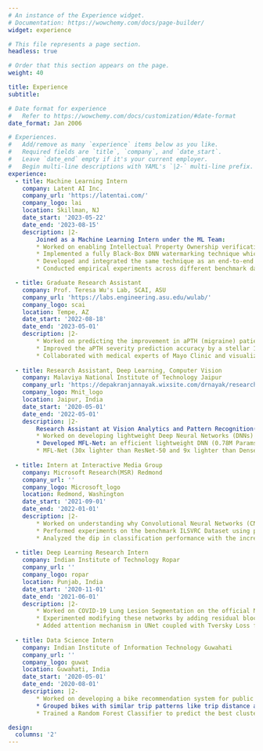 ```yaml
---
# An instance of the Experience widget.
# Documentation: https://wowchemy.com/docs/page-builder/
widget: experience

# This file represents a page section.
headless: true

# Order that this section appears on the page.
weight: 40

title: Experience
subtitle:

# Date format for experience
#   Refer to https://wowchemy.com/docs/customization/#date-format
date_format: Jan 2006

# Experiences.
#   Add/remove as many `experience` items below as you like.
#   Required fields are `title`, `company`, and `date_start`.
#   Leave `date_end` empty if it's your current employer.
#   Begin multi-line descriptions with YAML's `|2-` multi-line prefix.
experience:
  - title: Machine Learning Intern
    company: Latent AI Inc.
    company_url: 'https://latentai.com/'
    company_logo: lai
    location: Skillman, NJ
    date_start: '2023-05-22'
    date_end: '2023-08-15'
    description: |2-
        Joined as a Machine Learning Intern under the ML Team:
        * Worked on enabling Intellectual Property Ownership verification using Black-Box Watermarking of DNNs.
        * Implemented a fully Black-Box DNN watermarking technique which gives 100% success rate with just 10-30% of the training compute cost (takes less than 10 minutes on a single 12 GB GPU of NVIDIA RTX 3070).
        * Developed and integrated the same technique as an end-to-end Black-Box watermarking module with Latent AI's flagship LEIP SDK toolkit as an add-on feature.
        * Conducted empirical experiments across different benchmark datasets and model architectures to prove the robustness of the watermarking method against variety of attacks like FTAL, FTLL, Pruning etc.

  - title: Graduate Research Assistant 
    company: Prof. Teresa Wu's Lab, SCAI, ASU
    company_url: 'https://labs.engineering.asu.edu/wulab/'
    company_logo: scai
    location: Tempe, AZ
    date_start: '2022-08-18'
    date_end: '2023-05-01'
    description: |2-
        * Worked on predicting the improvement in aPTH (migraine) patients using a multi-modal approach combining functional MRI data and brain T2* imaging data using Graph Neural Networks (GNNs).
        * Improved the aPTH severity prediction accuracy by a stellar 11.5% by performing feature selection using Boruta ranking algorithm and SHAPley feature importance scores.
        * Collaborated with medical experts of Mayo Clinic and visualized the classification performance of our method to them by generating 3D embeddings of the final classification layer using UMAP projection plots.
   
  - title: Research Assistant, Deep Learning, Computer Vision
    company: Malaviya National Institute of Technology Jaipur
    company_url: 'https://depakranjannayak.wixsite.com/drnayak/research-1'
    company_logo: Mnit_logo
    location: Jaipur, India
    date_start: '2020-05-01'
    date_end: '2022-05-01'
    description: |2-
        Research Assistant at Vision Analytics and Pattern Recognition(VAPR) Lab:
        * Worked on developing lightweight Deep Neural Networks (DNNs) with a focus on Multi-scale feature learning for COVID-19 Detection from Chest CT Scans. Proposed and published three models at top conferences and journals.
        * Developed MFL-Net: an efficient lightweight DNN (0.78M Params) with Multiscale Feature Learning (MFL) modules capturing and preserving features at different depths with a blend of convolutions and residual skip connections.
        * MFL-Net (30x lighter than ResNet-50 and 9x lighter than DenseNet-121) achieved an accuracy of 98.79% and 93.59% on SARS-CoV-2 CT-Scan dataset and COVID-CT dataset respectively.
        
  - title: Intern at Interactive Media Group
    company: Microsoft Research(MSR) Redmond
    company_url: ''
    company_logo: Microsoft_logo
    location: Redmond, Washington
    date_start: '2021-09-01'
    date_end: '2022-01-01'
    description: |2-
        * Worked on understanding why Convolutional Neural Networks (CNNs) fail to generalize on images with varying intensities of adversarial perturbations like Gaussian Noise, Background Occlusion and Affine Transformations.
        * Performed experiments on the benchmark ILSVRC Dataset using pretrained Imagenet models like AlexNet, VGG-16, EfficientNet using Pytorch. Visualized saliency maps using GradCAMs to highlight the model’s attention region in the image, giving insights behind the wrong prediction.  
        * Analyzed the dip in classification performance with the increasing intensity of different perturbations for all the ImageNet models using Matplotlib and Python.
  
  - title: Deep Learning Research Intern
    company: Indian Institute of Technology Ropar
    company_url: ''
    company_logo: ropar
    location: Punjab, India
    date_start: '2020-11-01'
    date_end: '2021-06-01'
    description: |2-
        * Worked on COVID-19 Lung Lesion Segmentation on the official NIH COVID-19 Grand Challenge Data. Analyzed the segmentation performance of U-Net and its variants like R2UNet, Attention UNet etc.
        * Experimented modifying these networks by adding residual blocks and atrous convolution blocks in their architectures.
        * Added attention mechanism in UNet coupled with Tversky Loss function for enhancing feature learning capability which gave the best segmentation IoU of 93.47%.
    
  - title: Data Science Intern
    company: Indian Institute of Information Technology Guwahati
    company_url: ''
    company_logo: guwat
    location: Guwahati, India
    date_start: '2020-05-01'
    date_end: '2020-08-01'
    description: |2-
        * Worked on developing a bike recommendation system for public bike sharing systems around the globe. Analyzed millions of trip records from the official Divvy Bike trip data.
        * Grouped bikes with similar trip patterns like trip distance and trip duration using K-means clustering into three categories: highly used, moderately used and rarely used bikes.
        * Trained a Random Forest Classifier to predict the best cluster of bikes depending on the user’s desired trip duration and trip distance. The model achieved an accuracy of 97%.

design:
  columns: '2'
---
```

